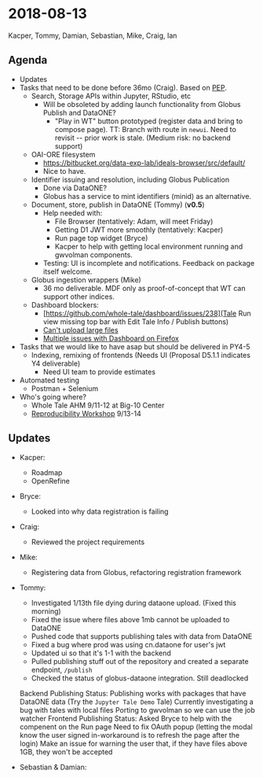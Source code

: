 2018-08-13
==========
Kacper, Tommy, Damian, Sebastian, Mike, Craig, Ian

Agenda
------
* Updates
* Tasks that need to be done before 36mo (Craig). Based on [PEP](https://drive.google.com/drive/u/0/my-drive).
    * Search, Storage APIs within Jupyter, RStudio, etc
        * Will be obsoleted by adding launch functionality from Globus Publish and DataONE?
          * "Play in WT" button prototyped (register data and bring to compose page). TT: Branch with route in `newui`. Need to revisit -- prior work is stale. (Medium risk: no backend support)
    * OAI-ORE filesystem
        * https://bitbucket.org/data-exp-lab/ideals-browser/src/default/
        * Nice to have.
    * Identifier issuing and resolution, including Globus Publication
        * Done via DataONE?
        * Globus has a service to mint identifiers (minid) as an alternative.
    * Document, store, publish in DataONE (Tommy) (**v0.5**)
        * Help needed with:
            * File Browser (tentatively: Adam, will meet Friday)
            * Getting D1 JWT more smoothly (tentatively: Kacper)
            * Run page top widget (Bryce)
            * Kacper to help with getting local environment running and gwvolman components.
        * Testing: UI is incomplete and notifications. Feedback on package itself welcome.
    * Globus ingestion wrappers (Mike)
        * 36 mo deliverable. MDF only as proof-of-concept that WT can support other indices.
    * Dashboard blockers:
        * [https://github.com/whole-tale/dashboard/issues/238](Tale Run view missing top bar with Edit Tale Info / Publish buttons)
        * [Can't upload large files](https://github.com/whole-tale/dashboard/issues/228)
        * [Multiple issues with Dashboard on Firefox](https://github.com/whole-tale/dashboard/issues/202)
* Tasks that we would like to have asap but should be delivered in PY4-5
    * Indexing, remixing of frontends (Needs UI (Proposal D5.1.1 indicates Y4 deliverable)
      * Need UI team to provide estimates 
* Automated testing
    * Postman + Selenium
* Who's going where? 
  * Whole Tale AHM 9/11-12 at Big-10 Center
  * [Reproducibility Workshop](https://wholetale.org/2018/06/26/working-group-workshop.html) 9/13-14


Updates
-------
* Kacper:
    * Roadmap
    * OpenRefine

* Bryce:
    * Looked into why data registration is failing

* Craig:
    * Reviewed the project requirements

* Mike:
    * Registering data from Globus, refactoring registration framework

* Tommy:
    * Investigated 1/13th file dying during dataone upload. (Fixed this morning)
    * Fixed the issue where files above 1mb cannot be uploaded to DataONE
    * Pushed code that supports publishing tales with data from DataONE
    * Fixed a bug where prod was using cn.dataone for user's jwt
    * Updated ui so that it's 1-1 with the backend
    * Pulled publishing stuff out of the repository and created a separate endpoint, `/publish`
    * Checked the status of globus-dataone integration. Still deadlocked

    Backend Publishing Status:
        Publishing works with packages that have DataONE data (Try the `Jupyter Tale Demo` Tale)
        Currently investigating a bug with tales with local files
        Porting to gwvolman so we can use the job watcher
    Frontend Publishing Status: 
        Asked Bryce to help with the compenent on the Run page
        Need to fix OAuth popup (letting the modal know the user signed in-workaround is to refresh the page after the login)
        Make an issue for warning the user that, if they have files above 1GB, they won't be accepted    
    

* Sebastian & Damian:
